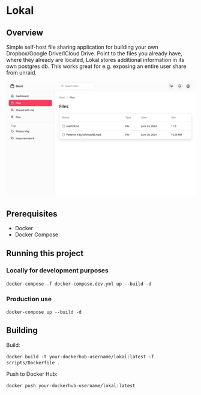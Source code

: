 # Lokal

## Overview
Simple self-host file sharing application for building your own Dropbox/Google Drive/ICloud Drive.
Point to the files you already have, where they already are located, Lokal stores additional information in its own postgres db.
This works great for e.g. exposing an entire user share from unraid.


![Files page preview](https://github.com/didair/lokal/blob/main/docs/lokal_screenshot.png)


## Prerequisites
- Docker
- Docker Compose

## Running this project

### Locally for development purposes

```
docker-compose -f docker-compose.dev.yml up --build -d
```

### Production use
```
docker-compose up --build -d
```

## Building

Build:

```
docker build -t your-dockerhub-username/lokal:latest -f scripts/Dockerfile .
```

Push to Docker Hub:

```
docker push your-dockerhub-username/lokal:latest
```

